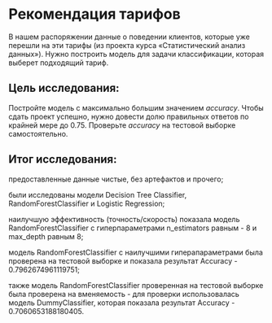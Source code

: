 # Рекомендация тарифов

В нашем распоряжении данные о поведении клиентов, которые уже перешли на эти тарифы (из проекта курса «Статистический анализ данных»). Нужно построить модель для задачи классификации, которая выберет подходящий тариф.

## Цель исследования:

Постройте модель с максимально большим значением *accuracy*. Чтобы сдать проект успешно, нужно довести долю правильных ответов по крайней мере до 0.75. Проверьте *accuracy* на тестовой выборке самостоятельно.

## Итог исследования:

предоставленные данные чистые, без артефактов и прочего;

были исследованы модели Decision Tree Classifier, RandomForestClassifier и Logistic Regression;

наилучшую эффективность (точность/скорость) показала модель RandomForestClassifier с гиперпараметрами n_estimators равным - 8 и max_depth равным 8;

модель RandomForestClassifier с наилучшими гиперапараметрами была проверена на тестовой выборке и показала результат Accuracy - 0.7962674961119751;

также модель RandomForestClassifier проверенная на тестовой выборке была проверена на вменяемость - для проверки использовалась модель DummyClassifier, которая показала результат Accuracy - 0.7060653188180405.
